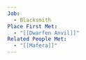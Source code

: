 ```yaml
---
Job:
  - Blacksmith
Place First Met:
  - "[[Dwarfen Anvil]]"
Related People Met:
  - "[[Mafera]]"
---
```

